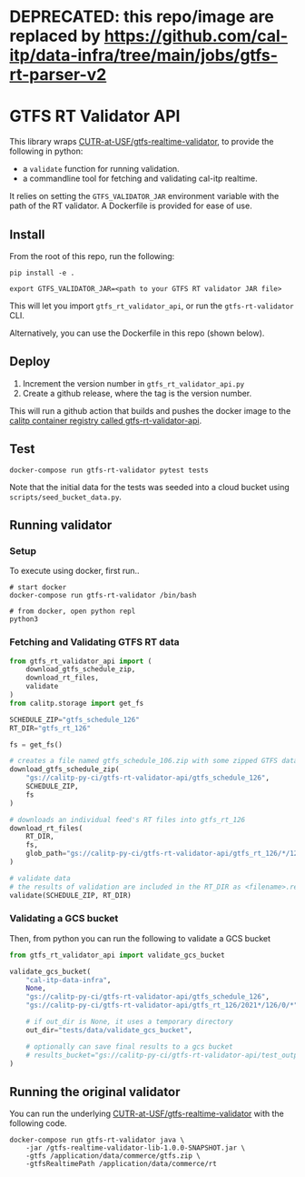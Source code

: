 # DEPRECATED: this repo/image are replaced by https://github.com/cal-itp/data-infra/tree/main/jobs/gtfs-rt-parser-v2

# GTFS RT Validator API

This library wraps [CUTR-at-USF/gtfs-realtime-validator](https://github.com/CUTR-at-USF/gtfs-realtime-validator),
to provide the following in python:

* a `validate` function for running validation.
* a commandline tool for fetching and validating cal-itp realtime.

It relies on setting the `GTFS_VALIDATOR_JAR` environment variable with the path of the RT validator.
A Dockerfile is provided for ease of use.

## Install

From the root of this repo, run the following:

```
pip install -e .

export GTFS_VALIDATOR_JAR=<path to your GTFS RT validator JAR file>
```

This will let you import `gtfs_rt_validator_api`, or run the `gtfs-rt-validator` CLI.

Alternatively, you can use the Dockerfile in this repo (shown below).

## Deploy

1. Increment the version number in `gtfs_rt_validator_api.py`
2. Create a github release, where the tag is the version number.

This will run a github action that builds and pushes the docker image to the
[calitp container registry called gtfs-rt-validator-api](https://github.com/orgs/cal-itp/packages?repo_name=gtfs-rt-validator-api).



## Test

```shell
docker-compose run gtfs-rt-validator pytest tests
```

Note that the initial data for the tests was seeded into a cloud bucket using
`scripts/seed_bucket_data.py`.

## Running validator

### Setup

To execute using docker, first run..

```shell
# start docker
docker-compose run gtfs-rt-validator /bin/bash

# from docker, open python repl
python3
```

### Fetching and Validating GTFS RT data

```python
from gtfs_rt_validator_api import (
    download_gtfs_schedule_zip,
    download_rt_files,
    validate
)
from calitp.storage import get_fs

SCHEDULE_ZIP="gtfs_schedule_126"
RT_DIR="gtfs_rt_126"

fs = get_fs()

# creates a file named gtfs_schedule_106.zip with some zipped GTFS data
download_gtfs_schedule_zip(
    "gs://calitp-py-ci/gtfs-rt-validator-api/gtfs_schedule_126",
    SCHEDULE_ZIP,
    fs
)

# downloads an individual feed's RT files into gtfs_rt_126
download_rt_files(
    RT_DIR,
    fs,
    glob_path="gs://calitp-py-ci/gtfs-rt-validator-api/gtfs_rt_126/*/126/0/*",
)

# validate data
# the results of validation are included in the RT_DIR as <filename>.results.json
validate(SCHEDULE_ZIP, RT_DIR)
```

### Validating a GCS bucket

Then, from python you can run the following to validate a GCS bucket

```python
from gtfs_rt_validator_api import validate_gcs_bucket

validate_gcs_bucket(
    "cal-itp-data-infra",
    None,
    "gs://calitp-py-ci/gtfs-rt-validator-api/gtfs_schedule_126",
    "gs://calitp-py-ci/gtfs-rt-validator-api/gtfs_rt_126/2021*/126/0/*",

    # if out_dir is None, it uses a temporary directory
    out_dir="tests/data/validate_gcs_bucket",

    # optionally can save final results to a gcs bucket
    # results_bucket="gs://calitp-py-ci/gtfs-rt-validator-api/test_output"
)
```

## Running the original validator

You can run the underlying [CUTR-at-USF/gtfs-realtime-validator](https://github.com/CUTR-at-USF/gtfs-realtime-validator) with the following code.

```
docker-compose run gtfs-rt-validator java \
    -jar /gtfs-realtime-validator-lib-1.0.0-SNAPSHOT.jar \
    -gtfs /application/data/commerce/gtfs.zip \
    -gtfsRealtimePath /application/data/commerce/rt
```
